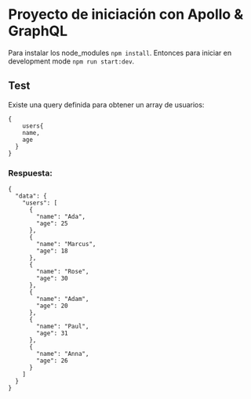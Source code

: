 # Proyecto de iniciación con Apollo & GraphQL

Para instalar los node_modules ``` npm install ```.  Entonces para iniciar en development mode ``` npm run start:dev ```.

## Test

Existe una query definida para obtener un array de usuarios:

```
{
	users{
    name,
    age
  }
}
```

### Respuesta:

```
{
  "data": {
    "users": [
      {
        "name": "Ada",
        "age": 25
      },
      {
        "name": "Marcus",
        "age": 18
      },
      {
        "name": "Rose",
        "age": 30
      },
      {
        "name": "Adam",
        "age": 20
      },
      {
        "name": "Paul",
        "age": 31
      },
      {
        "name": "Anna",
        "age": 26
      }
    ]
  }
}
```